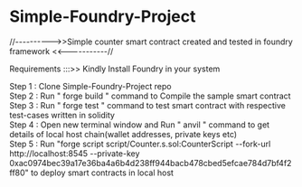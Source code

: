 # Simple-Foundry-Project
//---------->>Simple counter smart contract created and tested in foundry framework <<-----------//

Requirements :::>> Kindly Install Foundry in your system

Step 1 : Clone Simple-Foundry-Project repo                                                                                                                               
Step 2 : Run " forge build  " command to Compile the sample smart contract                                                                                               
Step 3 : Run " forge test  " command to test smart contract with respective test-cases written in solidity                                                               
Step 4 : Open new terminal window and  Run " anvil " command to get details of local host chain(wallet addresses, private keys etc)                                       
Step 5 : Run "forge script  script/Counter.s.sol:CounterScript --fork-url http://localhost:8545 --private-key                                              0xac0974bec39a17e36ba4a6b4d238ff944bacb478cbed5efcae784d7bf4f2ff80" to deploy smart contracts in local host
